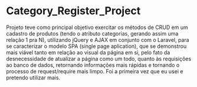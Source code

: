 # Category_Register_Project
Projeto teve como principal objetivo exercitar os métodos de CRUD em um cadastro de produtos (tendo o atributo categorias, gerando assim uma relação 1 pra N), utilizando jQuery e AJAX em conjunto com o Laravel, para se caracterizar o modelo SPA (single page aplication), que se demonstrou mais viável tanto em relação ao visual da página em si, pelo fato da desnecessidade de atualizar a página como um todo, quanto às requisições ao banco de dados, retornando informações mais rápidas e tornando o processo de request/require mais limpo. Foi a primeira vez que eu usei e pretendo utilizar mais.
